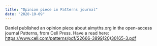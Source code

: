 ```yaml
---
title: "Opinion piece in Patterns journal"
date: "2020-10-09"
---
```



Daniel published an opinion piece about aimyths.org in the open-access journal Patterns, from Cell Press. Have a read here: https://www.cell.com/patterns/pdf/S2666-3899(20)30165-3.pdf